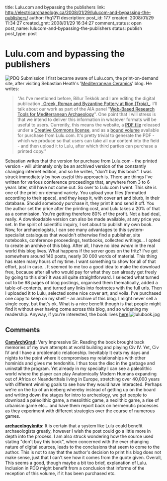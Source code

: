 title: Lulu.com and bypassing the publishers
link: http://electricarchaeology.ca/2008/01/29/lulucom-and-bypassing-the-publishers/
author: fhg1711
description: 
post_id: 177
created: 2008/01/29 11:34:27
created_gmt: 2008/01/29 16:34:27
comment_status: open
post_name: lulucom-and-bypassing-the-publishers
status: publish
post_type: post

# Lulu.com and bypassing the publishers

![PDQ Submission](http://pdqweb.edublogs.org/files/2008/02/pdq.png) I first became aware of Lulu.com, the print-on-demand site, after visiting Sebastian Heath's '[Mediterranean Ceramics](http://mediterraneanceramics.blogspot.com/2007/12/dont-buy-this-book.html)' blog. He writes: 

> "As I've mentioned before, Billur Tekkök and I are editing the digital publication _[Greek, Roman and Byzantine Pottery at Ilion (Troia)_](http://classics.uc.edu/troy/grbpottery/). I'll talk about our work as part of the AIA panel "[Web-Based Research Tools for Mediterranean Archaeology](http://www.archaeological.org/webinfo.php?page=10300&action=display&sid=5I)". One point that I will stress is that we intend to deliver this information in whatever formats will be useful to users. Currently, this means the website, a [PDF file](http://classics.uc.edu/troy/grbpottery/GreekRomanByzantinePotteryAtIlion.pdf) released under a [Creative Commons license](http://creativecommons.org/licenses/by-nc-nd/3.0/), and as a [bound volume](http://www.lulu.com/content/969334) available for purchase from Lulu.com. It's pretty trivial to generate the PDF - which we produce so that users can take all our content into the field - and then upload it to Lulu, after which third parties can purchase a printed copy."

Sebastian writes that the version for purchase from Lulu.com - the printed version - will ultimately only be an archived version of the constantly changing internet edition, and so he writes, "don't buy this book". I was struck immediately by how _useful_ this approach is. There are things I've written for various conference proceedings that, anywhere from 3 to 6 years later, still have not come out. So over to Lulu.com I went. This site is one of the print-on-demand variety. You upload your files (formatted according to their specs), and they keep it, with cover art and blurb, in their database. Should somebody purchase it, they print it and send it off. You the author set the price after the printing cost, and Lulu takes a 20% of that as a commission. You're getting therefore 80% of the profit. Not a bad deal, really. A downloadable version can also be made available, at any price you set. In the spirit of scientific inquiry, I set about to publish my own book. Now, for archaeologists, I can see many advantages to this system- specialist catalogues that wouldn't otherwise find a publisher, site notebooks, conference proceedings, textbooks, collected writings... I opted to create an archive of this blog. After all, I have no idea *where* in the real world this blog lives. What happens if the server goes on the fritz? I've got somewhere around 140 posts, nearly 30 000 words of material. This thing has eaten many hours of my time. I want something to show for all of that effort, just in case... It seemed to me too a good idea to make the download free, because after all who would pay for what they can already get freely by going to this site? It was all quite straightforward. I selected what turned out to be 98 pages of blog postings, organised them thematically, added a table-of-contents, and turned any links into footnotes with the full urls. Then I uploaded it to Lulu, selected some nice cover art, and voila. I've purchased one copy to keep on my shelf - an archive of this blog. I might never sell a single copy, but that's ok. What is a nice benefit though is that people might find it without ever having come across this blog, and so widening my readership. Anyway, if you're interested, the book lives [here](http://www.lulu.com/content/1951030).![lulubook.jpg](http://electricarchaeologist.files.wordpress.com/2008/01/lulubook.jpg)

## Comments

**[CamArchGrad](#385 "2008-02-08 16:40:39"):** Very Impressive Sir. Reading the book brought back memories of my own attempts at world building and playing Civ IV. Yet, Civ IV and I have a problematic relationship. Inevitably It eats my days and nights to the point where it compromises my relationships with other hominids and gives me tendonitis. I thus toss the disc in the garbage and uninstall the program. Yet already in my specialty I can see a paleolithic world where the player can play Anatomically Modern Humans expanding out of Africa or Neanderthals living in Europe, stretching over 40,000 years with different winning goals to see how they would have interacted. Perhaps we're on the tip of an iceberg whereby instead of getting up on the board and writing down the stages for intro to archeology, we get people to download a paleolithic game, a mesolithic game, a neolithic game, a rise of urbanism game etc... and have them report back on hermenutic processes as they experiment with different strategies over the course of numerous games.

**[archaeologyknits](#449 "2008-03-08 02:33:10"):** It is certain that a system like Lulu could benefit archaeologists greatly, however I wish the post could go a little more in depth into the process. I am also struck wondering how the source used stating "don't buy this book", when concerned with the ever changing nature of digital sources, leads to the conclusions that seem to come to the author. This is not to say that the author's decision to print his blog does not make sense, just that I can't see how it comes from the quote given. Overall, This seems a good, though maybe a bit too brief, explanation of Lulu. Inclusion in PDQ might benefit from a conclusion that informs of the reception of this volume, if it has been purchased etc.


